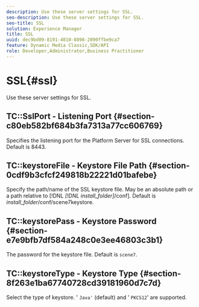 ```yaml
---
description: Use these server settings for SSL.
seo-description: Use these server settings for SSL.
seo-title: SSL
solution: Experience Manager
title: SSL
uuid: dec9bd09-8191-4010-8898-2890ffbe9ca7
feature: Dynamic Media Classic,SDK/API
role: Developer,Administrator,Business Practitioner
---
```


# SSL{#ssl}

Use these server settings for SSL.

## TC::SslPort - Listening Port {#section-c80eb582bf684b3fa7313a77cc606769}

Specifies the listening port for the Platform Server for SSL connections. Default is 8443.

## TC::keystoreFile - Keystore File Path {#section-0cdf9b3cfcf249818b22221d01bafebe}

Specify the path/name of the SSL keystore file. May be an absolute path or a path relative to [!DNL *[!DNL install_folder]*/conf]. Default is *install_folder*/conf/scene7keystore.

## TC::keystorePass - Keystore Password {#section-e7e9bfb7df584a248c0e3ee46803c3b1}

The password for the keystore file. Default is `scene7`.

## TC::keystoreType - Keystore Type {#section-8f263e1ba67740728cd39181960d7c7d}

Select the type of keystore. ' `Java'` (default) and ' `PKCS12`' are supported. 
